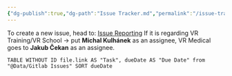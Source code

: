 ```yaml
---
{"dg-publish":true,"dg-path":"Issue Tracker.md","permalink":"/issue-tracker/","noteIcon":""}
---
```


To create a new issue, head to: [Issue Reporting](https://gitlab.cie-group.cz/vr-framework/vrframework3.0/-/issues/new?issuable_template=default_issue)
If it is regarding VR Training/VR School -> put **Michal Kulhánek** as an assignee, VR Medical goes to **Jakub Čekan** as an assignee.

``` dataview
TABLE WITHOUT ID file.link AS "Task", dueDate AS "Due Date" from "@Data/Gitlab Issues" SORT dueDate
```


